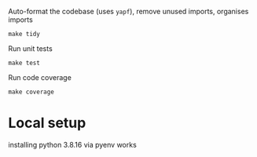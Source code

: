 Auto-format the codebase (uses `yapf`), remove unused imports, organises imports
```
make tidy
```

Run unit tests
```
make test
```

Run code coverage
```
make coverage
```

# Local setup
installing python 3.8.16 via pyenv works